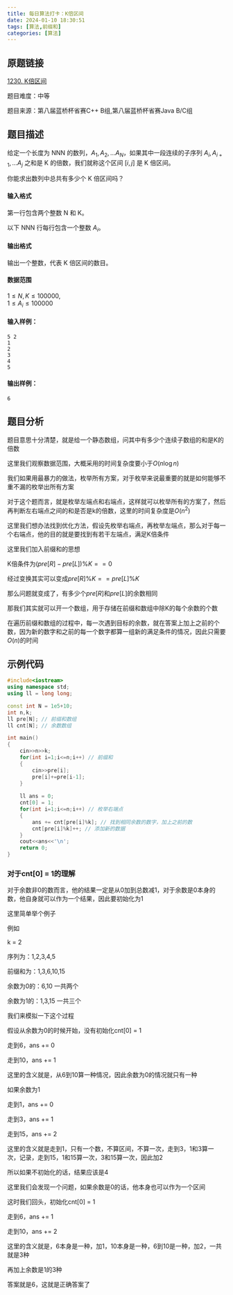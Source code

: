```yaml
---
title: 每日算法打卡：K倍区间
date: 2024-01-10 18:30:51
tags: [算法,前缀和]
categories: [算法]
---
```


## 原题链接

[1230. K倍区间](https://www.acwing.com/problem/content/1232/)

题目难度：中等

题目来源：第八届蓝桥杯省赛C++ B组,第八届蓝桥杯省赛Java B/C组

## 题目描述

给定一个长度为 NNN 的数列，$A_1, A_2, … A_N$，如果其中一段连续的子序列 $A_i, A_{i+1}, … A_j$ 之和是 K 的倍数，我们就称这个区间 $[i, j]$ 是 K 倍区间。

你能求出数列中总共有多少个 K 倍区间吗？

#### 输入格式

第一行包含两个整数 N 和 K。

以下 NNN 行每行包含一个整数 $A_i$。

#### 输出格式

输出一个整数，代表 K 倍区间的数目。

#### 数据范围

$1 \le N, K \le 100000$,  
$1 \le A_i \le 100000$

#### 输入样例：

```
5 2
1
2
3
4
5 
```

#### 输出样例：

```
6 
```

## 题目分析

题目意思十分清楚，就是给一个静态数组，问其中有多少个连续子数组的和是K的倍数

这里我们观察数据范围，大概采用的时间复杂度要小于$O(n\log n)$

我们如果用最暴力的做法，枚举所有方案，对于枚举来说最重要的就是如何能够不重不漏的枚举出所有方案

对于这个题而言，就是枚举左端点和右端点，这样就可以枚举所有的方案了，然后再判断左右端点之间的和是否是k的倍数，这里的时间复杂度是$O(n^2)$

这里我们想办法找到优化方法，假设先枚举右端点，再枚举左端点，那么对于每一个右端点，他的目的就是要找到有若干左端点，满足K倍条件

这里我们加入前缀和的思想

K倍条件为$(pre[R]-pre[L])\%K == 0$

经过变换其实可以变成$pre[R]\%K==pre[L]\%K$

那么问题就变成了，有多少个$pre[R]$和$pre[L]$的余数相同

那我们其实就可以开一个数组，用于存储在前缀和数组中除K的每个余数的个数

在遍历前缀和数组的过程中，每一次遇到目标的余数，就在答案上加上之前的个数，因为新的数字和之前的每一个数字都算一组新的满足条件的情况，因此只需要$O(n)$的时间

## 示例代码

```cpp
#include<iostream>
using namespace std;
using ll = long long;

const int N = 1e5+10;
int n,k;
ll pre[N]; // 前缀和数组
ll cnt[N]; // 余数数组

int main()
{
    cin>>n>>k;
    for(int i=1;i<=n;i++) // 前缀和
    {
        cin>>pre[i];
        pre[i]+=pre[i-1];
    }
    
    ll ans = 0;
    cnt[0] = 1;
    for(int i=1;i<=n;i++) // 枚举右端点
    {
        ans += cnt[pre[i]%k]; // 找到相同余数的数字，加上之前的数
        cnt[pre[i]%k]++; // 添加新的数据
    }
    cout<<ans<<'\n';
    return 0;
}
```

### 对于cnt[0] = 1的理解

对于余数非0的数而言，他的结果一定是从0加到总数减1，对于余数是0本身的数，他自身就可以作为一个结果，因此要初始化为1

这里简单举个例子

例如

k = 2

序列为：1,2,3,4,5

前缀和为：1,3,6,10,15

余数为0的：6,10  一共两个

余数为1的：1,3,15  一共三个

我们来模拟一下这个过程

假设从余数为0的时候开始，没有初始化cnt[0] = 1

走到6，ans += 0 

走到10，ans += 1

这里的含义就是，从6到10算一种情况，因此余数为0的情况就只有一种

如果余数为1

走到1，ans += 0

走到3，ans += 1

走到15，ans += 2

这里的含义就是走到1，只有一个数，不算区间，不算一次，走到3，1和3算一次，记录，走到15，1和15算一次，3和15算一次，因此加2

所以如果不初始化的话，结果应该是4

这里我们会发现一个问题，如果余数是0的话，他本身也可以作为一个区间

这时我们回头，初始化cnt[0] = 1

走到6，ans += 1

走到10，ans += 2

这里的含义就是，6本身是一种，加1，10本身是一种，6到10是一种，加2，一共就是3种

再加上余数是1的3种

答案就是6，这就是正确答案了
